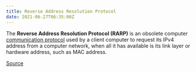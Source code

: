 ```yaml
---
title: Reverse Address Resolution Protocol
date: 2021-06-27T06:35:00Z
---
```


The **Reverse Address Resolution Protocol (RARP)** is an obsolete computer
[communication protocol](20210625060856-communication-protocol.md) used
by a client computer to request its IPv4 address from a computer network, when
all it has available is its link layer or hardware address, such as MAC address.

[Source](https://en.wikipedia.org/wiki/Reverse_Address_Resolution_Protocol)
